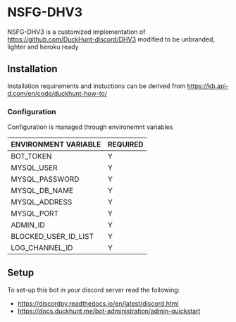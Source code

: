 # NSFG-DHV3

NSFG-DHV3 is a customized implementation of https://github.com/DuckHunt-discord/DHV3 modified to be unbranded, lighter and heroku ready

## Installation

Installation requirements and instuctions can be derived from https://kb.api-d.com/en/code/duckhunt-how-to/

### Configuration

Configuration is managed through environemnt variables

ENVIRONMENT VARIABLE | REQUIRED
------------- | -------------
BOT_TOKEN | Y
MYSQL_USER | Y
MYSQL_PASSWORD | Y
MYSQL_DB_NAME | Y
MYSQL_ADDRESS | Y
MYSQL_PORT | Y
ADMIN_ID | Y
BLOCKED_USER_ID_LIST | Y
LOG_CHANNEL_ID | Y

## Setup

To set-up this bot in your discord server read the following:

* https://discordpy.readthedocs.io/en/latest/discord.html
* https://docs.duckhunt.me/bot-administration/admin-quickstart
